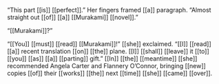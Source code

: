 “This part [[is]] [[perfect]].” Her fingers framed [[a]] paragraph. “Almost straight out [[of]] [[a]] [[Murakami]] [[novel]].”

“[[Murakami]]?”

“[[You]] [[must]] [[read]] [[Murakami]]!” [[she]] exclaimed. “[[I]] [[read]] [[a]] recent translation [[on]] [[the]] plane. [[I]] [[shall]] [[leave]] it [[to]] [[you]] [[as]] [[a]] [[parting]] gift.” [[In]] [[the]] [[meantime]] [[she]] recommended Angela Carter and Flannery O’Connor, bringing [[new]] copies [[of]] their [[works]] [[the]] next [[time]] [[she]] [[came]] [[over]].